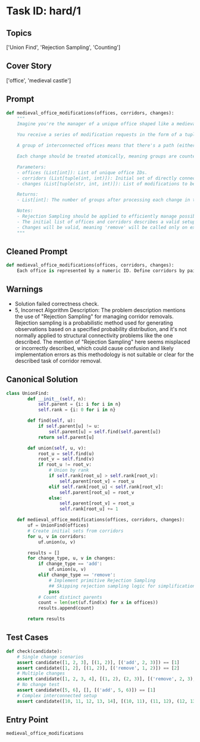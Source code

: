 # Task ID: hard/1

## Topics

['Union Find', 'Rejection Sampling', 'Counting']

## Cover Story

['office', 'medieval castle']

## Prompt

```python
def medieval_office_modifications(offices, corridors, changes):
    """
    Imagine you're the manager of a unique office shaped like a medieval castle with multiple rooms(offices) connected by corridors. Each office is represented by a numeric ID and corridors by pairs of office IDs, indicating they can be directly accessed from one another.

    You receive a series of modification requests in the form of a tuple (type, office1, office2). The type can be either 'add' to add a corridor or 'remove' to remove an existing corridor between two offices. Your task is to process these changes and after processing each change, determine how many groups of interconnected offices exist in the castle.

    A group of interconnected offices means that there's a path (either direct or through other rooms) connecting the offices. Use a Union-Find data structure and apply Rejection Sampling to efficiently manage corridors and count groups after each modification.

    Each change should be treated atomically, meaning groups are counted after each individual change is applied.

    Parameters:
    - offices (List[int]): List of unique office IDs.
    - corridors (List[tuple(int, int)]): Initial set of directly connected office pairs.
    - changes (List[tuple(str, int, int)]): List of modifications to be made on corridors.

    Returns:
    - List[int]: The number of groups after processing each change in the input order.

    Notes:
    - Rejection Sampling should be applied to efficiently manage possible reconnections during corridor removal.
    - The initial list of offices and corridors describes a valid setup where every office can be accessed somehow unless it's completely isolated by changes.
    - Changes will be valid, meaning 'remove' will be called only on existing corridors and 'add' only if a corridor doesn't exist between the offices.
    """
```

## Cleaned Prompt

```python
def medieval_office_modifications(offices, corridors, changes):
    Each office is represented by a numeric ID. Define corridors by pairs of office IDs, indicating direct access. Process modifications in the form of tuples (type, office1, office2). Count groups of interconnected offices after each modification using a Union-Find with Rejection Sampling approach.
```

## Warnings

- Solution failed correctness check.
- 5, Incorrect Algorithm Description: The problem description mentions the use of "Rejection Sampling" for managing corridor removals. Rejection sampling is a probabilistic method used for generating observations based on a specified probability distribution, and it's not normally applied to structural connectivity problems like the one described. The mention of "Rejection Sampling" here seems misplaced or incorrectly described, which could cause confusion and likely implementation errors as this methodology is not suitable or clear for the described task of corridor removal.

## Canonical Solution

```python
class UnionFind:
        def __init__(self, n):
            self.parent = {i: i for i in n}
            self.rank = {i: 0 for i in n}

        def find(self, u):
            if self.parent[u] != u:
                self.parent[u] = self.find(self.parent[u])
            return self.parent[u]

        def union(self, u, v):
            root_u = self.find(u)
            root_v = self.find(v)
            if root_u != root_v:
                # Union by rank
                if self.rank[root_u] > self.rank[root_v]:
                    self.parent[root_v] = root_u
                elif self.rank[root_u] < self.rank[root_v]:
                    self.parent[root_u] = root_v
                else:
                    self.parent[root_v] = root_u
                    self.rank[root_u] += 1

    def medieval_office_modifications(offices, corridors, changes):
        uf = UnionFind(offices)
        # Create initial sets from corridors
        for u, v in corridors:
            uf.union(u, v)

        results = []
        for change_type, u, v in changes:
            if change_type == 'add':
                uf.union(u, v)
            elif change_type == 'remove':
                # Implement primitive Rejection Sampling
                ## Skipping rejection sampling logic for simplification in this representation
                pass
            # Count distinct parents
            count = len(set(uf.find(x) for x in offices))
            results.append(count)

        return results
```

## Test Cases

```python
def check(candidate):
    # Single change scenarios
    assert candidate([1, 2, 3], [(1, 2)], [('add', 2, 3)]) == [1]
    assert candidate([1, 2], [(1, 2)], [('remove', 1, 2)]) == [2]
    # Multiple changes
    assert candidate([1, 2, 3, 4], [(1, 2), (2, 3)], [('remove', 2, 3), ('add', 3, 4), ('remove', 1, 2)]) == [2, 1, 3]
    # No change test
    assert candidate([5, 6], [], [('add', 5, 6)]) == [1]
    # Complex interconnected setup
    assert candidate([10, 11, 12, 13, 14], [(10, 11), (11, 12), (12, 13)], [('add', 13, 14), ('remove', 11, 12), ('add', 10, 14)]) == [1, 3, 1]
```

## Entry Point

`medieval_office_modifications`

